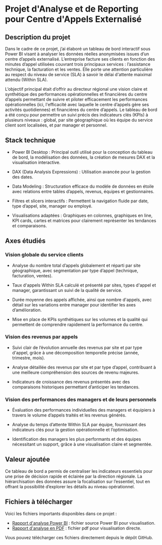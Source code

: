 # Projet d'Analyse et de Reporting pour Centre d'Appels Externalisé
## Description du projet

Dans le cadre de ce projet, j’ai élaboré un tableau de bord interactif sous Power BI visant à analyser les données réelles anonymisées issues d’un centre d’appels externalisé. L’entreprise facture ses clients en fonction des minutes d’appel utilisées couvrant trois principaux services : l’assistance technique, la facturation et les ventes. Elle porte une attention particulière au respect du niveau de service (SLA) à savoir le délai d'attente maiximal attendu (Within SLA). 

L’objectif principal était d’offrir au directeur régional une vision claire et synthétique des performances opérationnelles et financières du centre d’appels permettant de suivre et piloter efficacement les performances opérationnelles (ici, l'efficacité avec laquelle le centre d’appels gère ses activités quotidiennes) et financières du centre d’appels. Le tableau de bord a été conçu pour permettre un suivi précis des indicateurs clés (KPIs) à plusieurs niveaux : global, par site géographique où les équipe du service client sont localisées, et par manager et personnel.
## Stack technique

   * Power BI Desktop : Principal outil utilisé pour la conception du tableau de bord, la modélisation des données, la création de mesures DAX et la visualisation interactive.

   * DAX (Data Analysis Expressions) : Utilisation avancée pour la gestion des dates.

   * Data Modeling : Structuration efficace du modèle de données en étoile avec relations entre tables d’appels, revenus, équipes et gestionnaires.

   * Filtres et slicers interactifs : Permettent la navigation fluide par date, type d’appel, site, manager ou employé.

   * Visualisations adaptées : Graphiques en colonnes, graphiques en line, KPI cards, cartes et matrices pour clairement représenter les tendances et comparaisons.

## Axes étudiés 
### Vision globale du service clients

   * Analyse du nombre total d’appels globalement et réparti par site géographique, avec segmentation par type d’appel (technique, facturation, ventes).
  
   * Taux d'appels Within SLA calculé et présenté par sites, types d'appel et manager, garantissant un suivi de la qualité de service.

   * Durée moyenne des appels affichée, ainsi que nombre d'appels, avec détail sur les variations entre manager pour identifier les axes d’amélioration.

   * Mise en place de KPIs synthétiques sur les volumes et la qualité qui permettent de comprendre rapidement la performance du centre.

### Vision des revenus par appels

   * Suivi clair de l’évolution annuelle des revenus par site et par type d'appel, grâce à une décomposition temporelle précise (année, trimestre, mois).

   * Analyse détaillée des revenus par site et par type d’appel, contribuant à une meilleure compréhension des sources de revenu majeures.

   * Indicateurs de croissance des revenus présentés avec des comparaisons historiques permettant d’anticiper les tendances.

### Vision des performances des managers et de leurs personnels

   * Évaluation des performances individuelles des managers et équipiers à travers le volume d’appels traités et les revenus générés.

   * Analyse du temps d’attente Within SLA par équipe, fournissant des indicateurs clés pour la gestion opérationnelle et l’optimisation.

   * Identification des managers les plus performants et des équipes nécessitant un support, grâce à une visualisation claire et segmentée.

## Valeur ajoutée 

Ce tableau de bord a permis de centraliser les indicateurs essentiels pour une prise de décision rapide et éclairée par la direction régionale. La hiérarchisation des données assure la focalisation sur l’essentiel, tout en offrant la possibilité d’explorer les détails au niveau opérationnel.

## Fichiers à télécharger

Voici les fichiers importants disponibles dans ce projet :

- [Rapport d'analyse Power BI](./CarolineDevredPowerBi.pbix) : fichier source Power BI pour visualisation.
- [Rapport d'analyse en PDF](./CarolineDevredPowerBi.pdf) : fichier pdf pour visualisation directe.

Vous pouvez télécharger ces fichiers directement depuis le dépôt GitHub.

